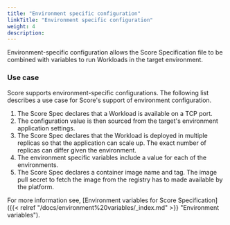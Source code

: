 ```yaml
---
title: "Environment specific configuration"
linkTitle: "Environment specific configuration"
weight: 4
description:
---
```


Environment-specific configuration allows the Score Specification file to be combined with variables to run Workloads in the target environment.

### Use case

Score supports environment-specific configurations. The following list describes a use case for Score's support of environment configuration.

1. The Score Spec declares that a Workload is available on a TCP port.
1. The configuration value is then sourced from the target's environment application settings.
1. The Score Spec declares that the Workload is deployed in multiple replicas so that the application can scale up. The exact number of replicas can differ given the environment.
1. The environment specific variables include a value for each of the environments.
1. The Score Spec declares a container image name and tag. The image pull secret to fetch the image from the registry has to made available by the platform.

For more information see, [Environment variables for Score Specification]({{< relref "/docs/environment%20variables/_index.md" >}} "Environment variables").
